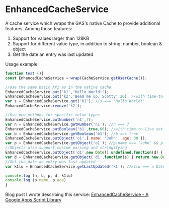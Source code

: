 # EnhancedCacheService

A cache service which wraps the GAS's native Cache to provide additional features.
Among those features:

1. Support for values larger than 128KB
2. Support for different value type, in addition to string: number, boolean & object
3. Get the date an entry was last updated

Usage example:
```javascript
function test (){
const EnhancedCacheService = wrap(CacheService.getUserCache());

//Use the same basic API as in the native cache
EnhancedCacheService.put('k1','Hello World!');
EnhancedCacheService.put('k2','Beam me up, Scotty',20); //with time-to-live set to 20 seconds
var s = EnhancedCacheService.get('k1'); //s === 'Hello World!'
EnhancedCacheService.remove('k2');

//Use new methods for specific value types
EnhancedCacheService.putNumber('n1',7);
var n = EnhancedCacheService.getNumber('n1'); //n === 7
EnhancedCacheService.putBoolean('b1',true,60); //with time-to-live set to 1 minute
var b = EnhancedCacheService.getBoolean('b1'); //b === true
EnhancedCacheService.putObject('o1',{ name: 'John', age: 30 });
var p = EnhancedCacheService.getObject('o1'); //p.name === 'John' && p.age === 30
//Objects also support custom parsing and stringifying
EnhancedCacheService.putObject('d1',new Date(),undefined,function(d) { return '' + d.getTime(); });
var d = EnhancedCacheService.getObject('d1',function(s) { return new Date(+s); });
//Get the date an entry was last updated
var k1lu = EnhancedCacheService.getLastUpdated('k1'); //k1lu === a Date instance

console.log (n, b, p, d, k1lu)
console.log (p.name, p.age)
}
```

Blog post I wrote describing this service: [EnhancedCacheService - A Google Apps Script Library](http://orange-coding.blogspot.co.il/2014/10/enhancedcacheservice-google-apps-script.html)
